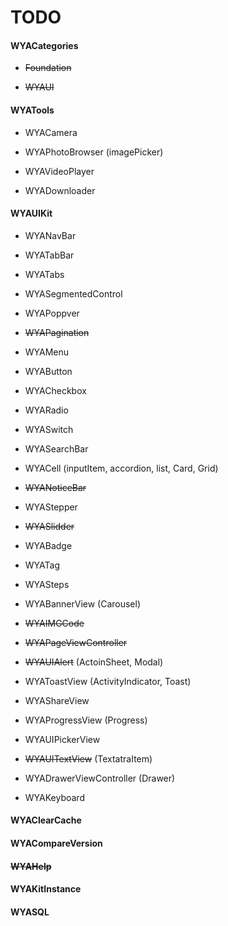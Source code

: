 # TODO

#### WYACategories

- ~~Foundation~~  

- ~~WYAUI~~

#### WYATools

- WYACamera

- WYAPhotoBrowser (imagePicker)

- WYAVideoPlayer

- WYADownloader
    
#### WYAUIKit 

- WYANavBar

- WYATabBar

- WYATabs

- WYASegmentedControl

- WYAPoppver

- ~~WYAPagination~~

- WYAMenu

- WYAButton

- WYACheckbox

- WYARadio

- WYASwitch

- WYASearchBar

- WYACell (inputItem, accordion, list, Card, Grid)

- ~~WYANoticeBar~~

- WYAStepper

- ~~WYASlidder~~

- WYABadge

- WYATag

- WYASteps

- WYABannerView (Carousel)

- ~~WYAIMGCode~~

- ~~WYAPageViewController~~

- ~~WYAUIAlert~~ (ActoinSheet, Modal)

- WYAToastView (ActivityIndicator, Toast)

- WYAShareView

- WYAProgressView (Progress)
    
- WYAUIPickerView

- ~~WYAUITextView~~ (TextatraItem)
    
- WYADrawerViewController (Drawer)
    
- WYAKeyboard
    
#### WYAClearCache

#### WYACompareVersion

#### ~~WYAHelp~~

#### WYAKitInstance

#### WYASQL


    

